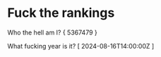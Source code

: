 # Fuck the rankings

Who the hell am I?
{ 5367479 }

What fucking year is it?
[ 2024-08-16T14:00:00Z ]
